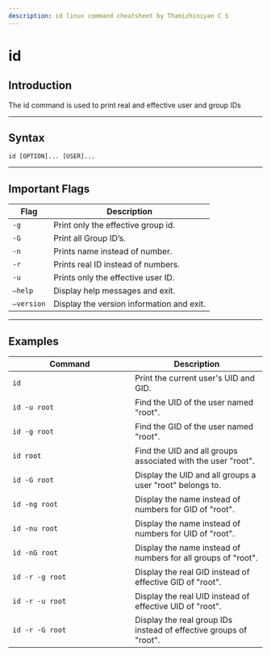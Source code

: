 ```yaml
---
description: id linux command cheatsheet by Thamizhiniyan C S
---
```


# id

## Introduction

The id command is used to print real and effective user and group IDs

***

## Syntax

`id [OPTION]... [USER]...`

***

## Important Flags

| Flag       | Description                               |
| ---------- | ----------------------------------------- |
| `-g`       | Print only the effective group id.        |
| `-G`       | Print all Group ID’s.                     |
| `-n`       | Prints name instead of number.            |
| `-r`       | Prints real ID instead of numbers.        |
| `-u`       | Prints only the effective user ID.        |
| `–help`    | Display help messages and exit.           |
| `–version` | Display the version information and exit. |

***

## Examples

<table><thead><tr><th width="227">Command</th><th>Description</th></tr></thead><tbody><tr><td><pre class="language-bash" data-overflow="wrap"><code class="lang-bash">id
</code></pre></td><td>Print the current user's UID and GID.</td></tr><tr><td><pre class="language-bash" data-overflow="wrap"><code class="lang-bash">id -u root
</code></pre></td><td>Find the UID of the user named "root".</td></tr><tr><td><pre class="language-bash" data-overflow="wrap"><code class="lang-bash">id -g root
</code></pre></td><td>Find the GID of the user named "root".</td></tr><tr><td><pre class="language-bash" data-overflow="wrap"><code class="lang-bash">id root
</code></pre></td><td>Find the UID and all groups associated with the user "root".</td></tr><tr><td><pre class="language-bash" data-overflow="wrap"><code class="lang-bash">id -G root
</code></pre></td><td>Display the UID and all groups a user "root" belongs to.</td></tr><tr><td><pre class="language-bash" data-overflow="wrap"><code class="lang-bash">id -ng root
</code></pre></td><td>Display the name instead of numbers for GID of "root".</td></tr><tr><td><pre class="language-bash" data-overflow="wrap"><code class="lang-bash">id -nu root
</code></pre></td><td>Display the name instead of numbers for UID of "root".</td></tr><tr><td><pre class="language-bash" data-overflow="wrap"><code class="lang-bash">id -nG root
</code></pre></td><td>Display the name instead of numbers for all groups of "root".</td></tr><tr><td><pre class="language-bash" data-overflow="wrap"><code class="lang-bash">id -r -g root
</code></pre></td><td>Display the real GID instead of effective GID of "root".</td></tr><tr><td><pre class="language-bash" data-overflow="wrap"><code class="lang-bash">id -r -u root
</code></pre></td><td>Display the real UID instead of effective UID of "root".</td></tr><tr><td><pre class="language-bash" data-overflow="wrap"><code class="lang-bash">id -r -G root
</code></pre></td><td>Display the real group IDs instead of effective groups of "root".</td></tr></tbody></table>
